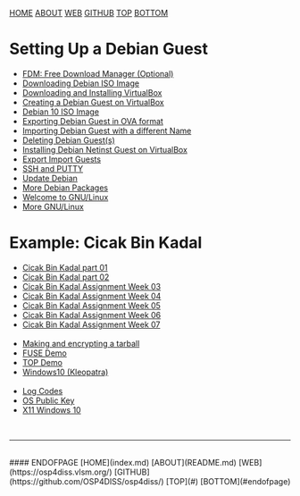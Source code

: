 ---
---

[HOME](index.md)
[ABOUT](README.md)
[WEB](https://osp4diss.vlsm.org/)
[GITHUB](https://github.com/OSP4DISS/osp4diss/)
[TOP](#)
[BOTTOM](#endofpage)

# Setting Up a Debian Guest

* [FDM: Free Download Manager (Optional)](InstallFDM.md)
* [Downloading Debian ISO Image](DebianISOImage.md)
* [Downloading and Installing VirtualBox](InstallVirtualBox.md)
* [Creating a Debian Guest on VirtualBox](DebianGuestOnVirtualBox.md)
* [Debian 10 ISO Image](osp-006.md)
* [Exporting Debian Guest in OVA format](DebianGuestExportOva.md)
* [Importing Debian Guest with a different Name](DebianGuestImportOva.md)
* [Deleting Debian Guest(s)](DebianGuestDeleteOva.md)
* [Installing Debian Netinst Guest on VirtualBox](InstallDebianNetinst.md)
* [Export Import Guests](ExportImportGuests.md)
* [SSH and PUTTY](SSHGuest.md)
* [Update Debian](UpdateDebian.md)
* [More Debian Packages](MoreDebianPackages.md)
* [Welcome to GNU/Linux](Welcome2GNULinux.md)
* [More GNU/Linux](MoreGNULinux.md)

# Example: Cicak Bin Kadal 
* [Cicak Bin Kadal part 01](CBKadal.md)
* [Cicak Bin Kadal part 02](CBKadal2.md)
* [Cicak Bin Kadal Assignment Week 03](W03.md)
* [Cicak Bin Kadal Assignment Week 04](W04.md)
* [Cicak Bin Kadal Assignment Week 05](W05.md)
* [Cicak Bin Kadal Assignment Week 06](W06.md)
* [Cicak Bin Kadal Assignment Week 07](W07.md)
<br><br>
* [Making and encrypting a tarball](osp-001.md)
* [FUSE Demo](osp-100.md)
* [TOP Demo](osp-101.md)
* [Windows10 (Kleopatra)](CBKadal3.md)
<br><br>
* [Log Codes](ETC/logCodes.txt)
* [OS Public Key](ETC/ospubkey.txt)
* [X11 Windows 10](osp-003.md)
<br>
<hr>
<br>
#### ENDOFPAGE
[HOME](index.md)
[ABOUT](README.md)
[WEB](https://osp4diss.vlsm.org/)
[GITHUB](https://github.com/OSP4DISS/osp4diss/)
[TOP](#)
[BOTTOM](#endofpage)
<br>

